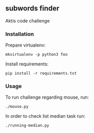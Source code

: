 ## subwords finder
Aktis code challenge

### Installation
Prepare virtualenv:

    mkvirtualenv -p python3 foo

Install requirements:

    pip install -r requirements.txt



### Usage
To run challenge regarding mouse, run:

    ./mouse.py


In order to check list median task run:

    ./running-median.py

